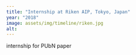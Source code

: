 ```yaml
---
title: "Internship at Riken AIP, Tokyo, Japan"
year: "2018"
image: assets/img/timeline/riken.jpg
alt: 
---
```

internship for PUbN paper
